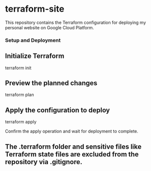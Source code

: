 # terraform-site

This repository contains the Terraform configuration for deploying my personal website on Google Cloud Platform.

### Setup and Deployment
## Initialize Terraform
terraform init

## Preview the planned changes
terraform plan

## Apply the configuration to deploy
terraform apply

Confirm the apply operation and wait for deployment to complete.

## The .terraform folder and sensitive files like Terraform state files are excluded from the repository via .gitignore.

